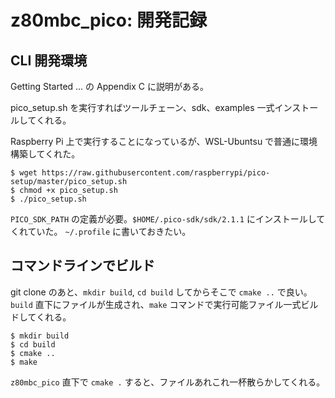 # z80mbc_pico: 開発記録

## CLI 開発環境

Getting Started ... の Appendix C に説明がある。

pico_setup.sh を実行すればツールチェーン、sdk、examples 一式インストールしてくれる。

Raspberry Pi 上で実行することになっているが、WSL-Ubuntsu で普通に環境構築してくれた。

```
$ wget https://raw.githubusercontent.com/raspberrypi/pico-setup/master/pico_setup.sh 
$ chmod +x pico_setup.sh
$ ./pico_setup.sh
```

`PICO_SDK_PATH` の定義が必要。`$HOME/.pico-sdk/sdk/2.1.1` にインストールしてくれていた。
`~/.profile` に書いておきたい。



## コマンドラインでビルド

git clone のあと、`mkdir build`, `cd build` してからそこで `cmake ..` で良い。`build` 直下にファイルが生成され、`make` コマンドで実行可能ファイル一式ビルドしてくれる。

```
$ mkdir build
$ cd build
$ cmake ..
$ make
```

`z80mbc_pico` 直下で `cmake .` すると、ファイルあれこれ一杯散らかしてくれる。

